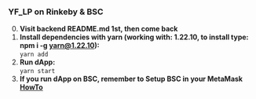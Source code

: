 ### YF_LP on Rinkeby & BSC
0. **Visit backend README.md 1st, then come back**
1. **Install dependencies with yarn (working with: 1.22.10, to install type: npm i -g yarn@1.22.10):**
</br>```yarn add```
2. **Run dApp:**
</br>```yarn start```
3. **If you run dApp on BSC, remember to Setup BSC in your MetaMask [HowTo](https://academy.binance.com/en/articles/connecting-metamask-to-binance-smart-chain)**